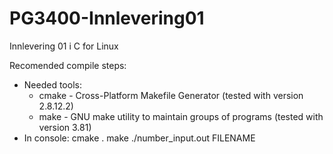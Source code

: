 PG3400-Innlevering01
====================

Innlevering 01 i C for Linux


Recomended compile steps:
  - Needed tools:
    - cmake - Cross-Platform Makefile Generator (tested with version 2.8.12.2)
    - make - GNU make utility to maintain groups of programs (tested with version 3.81)
  - In console:
      cmake .
      make
      ./number_input.out FILENAME
